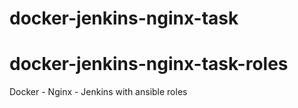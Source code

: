 # docker-jenkins-nginx-task
# docker-jenkins-nginx-task-roles

Docker - Nginx - Jenkins with ansible roles
